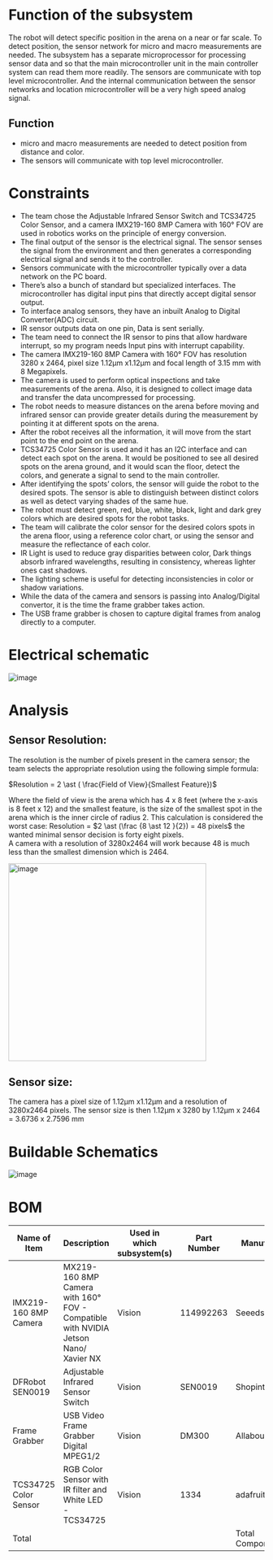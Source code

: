 # Function of the subsystem 

The robot will detect specific position in the arena on a near or far scale. To detect position, the sensor network for micro and macro measurements are needed. The subsystem has a separate microprocessor for processing sensor data and so that the main microcontroller unit in the main controller system can read them more readily. The sensors are communicate with top level microcontroller. And the internal communication between the sensor networks and location microcontroller will be a very high speed analog signal. 

## Function

-	micro and macro measurements are needed to detect position from distance and color.
-	The sensors will communicate with top level microcontroller.

# Constraints

- The team chose the Adjustable Infrared Sensor Switch and TCS34725 Color Sensor, and a camera IMX219-160 8MP Camera with 160° FOV are used in robotics works on the principle of energy conversion. 
- The final output of the sensor is the electrical signal. The sensor senses the signal from the environment and then generates a corresponding electrical signal and sends it to the controller. 
- Sensors communicate with the microcontroller typically over a data network on the PC board. 
- There’s also a bunch of standard but specialized interfaces. The microcontroller has digital input pins that directly accept digital sensor output. 
- To interface analog sensors, they have an inbuilt Analog to Digital Converter(ADC) circuit. 
- IR sensor outputs data on one pin, Data is sent serially. 
- The team need to connect the IR sensor to pins that allow hardware interrupt, so my program needs Input pins with interrupt capability.
- The camera IMX219-160 8MP Camera with 160° FOV has resolution 3280 x 2464, pixel size 1.12µm x1.12µm and focal length of 3.15 mm with 8 Megapixels. 
- The camera is used to perform optical inspections and take measurements of the arena. Also, it is designed to collect image data and transfer the data uncompressed for processing. 
- The robot needs to measure distances on the arena before moving and infrared sensor can provide greater details during the measurement by pointing it at different spots on the arena.
- After the robot receives all the information, it will move from the start point to the end point on the arena. 
- TCS34725 Color Sensor is used and it has an I2C interface and can detect each spot on the arena. It would be positioned to see all desired spots on the arena ground, and it would scan the floor, detect the colors, and generate a signal to send to the main controller. 
- After identifying the spots’ colors, the sensor will guide the robot to the desired spots. The sensor is able to distinguish between distinct colors as well as detect varying shades of the same hue. 
- The robot must detect green, red, blue, white, black, light and dark grey colors which are desired spots for the robot tasks. 
- The team will calibrate the color sensor for the desired colors spots in the arena floor, using a reference color chart, or using the sensor and measure the reflectance of each color. 
- IR Light is used to reduce gray disparities between color, Dark things absorb infrared wavelengths, resulting in consistency, whereas lighter ones cast shadows. 
- The lighting scheme is useful for detecting inconsistencies in color or shadow variations. 
- While the data of the camera and sensors is passing into Analog/Digital convertor, it is the time the frame grabber takes action. 
- The USB frame grabber is chosen to capture digital frames from analog directly to a computer. 

# Electrical schematic

![image](https://user-images.githubusercontent.com/112426690/205516721-73f02af5-e97e-4ee8-87d5-9937dc982b57.png)

# Analysis 

## Sensor Resolution: 
The resolution is the number of pixels present in the camera sensor; the team selects the appropriate resolution using the following simple formula: 

$Resolution = 2 \ast ( \frac{Field of View}{Smallest Feature})$

Where the field of view is the arena which has 4 x 8 feet (where the x-axis is 8 feet x 12) and the smallest feature, is the size of the smallest spot in the arena which is the inner circle of radius 2. 
This calculation is considered the worst case:
Resolution = $2 \ast (\frac {8 \ast 12 }{2})  = 48 pixels$
the wanted minimal sensor decision is forty eight pixels.  
A camera with a resolution of 3280x2464 will work because 48 is much less than the smallest dimension which is 2464.


<img width="389" alt="image" src="https://user-images.githubusercontent.com/112426690/203201133-8d6a9e50-2918-44fe-aebc-3fe7c1250a9f.png">

## Sensor size: 
The camera has a pixel size of 1.12µm x1.12µm and a resolution of 3280x2464 pixels. 
The sensor size is then 1.12µm x 3280 by 1.12µm x 2464 = 3.6736 x 2.7596 mm 


# Buildable Schematics 

![image](https://user-images.githubusercontent.com/112426690/205469036-c2495e03-7620-4bf3-a2aa-b7e5d7ffc44b.jpeg)


# BOM

| Name of Item          | Description                                                                        | Used in which subsystem(s) | Part Number | Manufacturer     | Quantity | Price      | Total  |
|-----------------------|------------------------------------------------------------------------------------|----------------------------|-------------|------------------|----------|------------|--------|
| IMX219-160 8MP Camera | MX219-160 8MP Camera with 160° FOV - Compatible with NVIDIA Jetson Nano/ Xavier NX | Vision                     | 114992263   | Seeedstudio      | 1        | 22.9       | 22.9   |
| DFRobot SEN0019       | Adjustable Infrared Sensor Switch                                                  | Vision                     | SEN0019     | Shopintertex     | 1        | 10.99      | 10.99  |
| Frame Grabber         | USB Video Frame Grabber Digital MPEG1/2                                            | Vision                     | DM300       | Allaboutadapters | 1        | 23         | 23     |
| TCS34725 Color Sensor | RGB Color Sensor with IR filter and White LED - TCS34725                           | Vision                     | 1334        | adafruit         | 1        | 7.95       | 7.95   |
| Total                 |                                                                                    |                            |             | Total Components | 4        | Total Cost | 64.84 |

